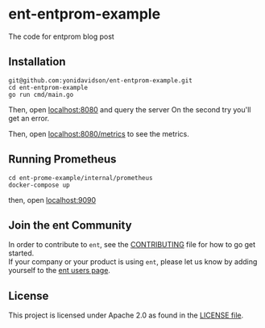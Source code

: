 # ent-entprom-example
The code for entprom blog post

## Installation

```console
git@github.com:yonidavidson/ent-entprom-example.git
cd ent-entprom-example
go run cmd/main.go
```

Then, open [localhost:8080](http://localhost:8080) and query the server
On the second try you'll get an error.

Then, open [localhost:8080/metrics](http://localhost:8080) to see the metrics.

## Running Prometheus


```console
cd ent-prome-example/internal/prometheus
docker-compose up
```

then, open [localhost:9090](http://localhost:9090)

## Join the ent Community
In order to contribute to `ent`, see the [CONTRIBUTING](https://github.com/ent/ent/blob/master/CONTRIBUTING.md) file for how to go get started.  
If your company or your product is using `ent`, please let us know by adding yourself to the [ent users page](https://github.com/ent/ent/wiki/ent-users).

## License
This project is licensed under Apache 2.0 as found in the [LICENSE file](LICENSE).
